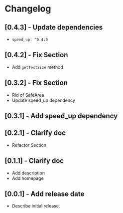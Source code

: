 # Changelog

## [0.4.3] - Update dependencies

* `speed_up: ^0.4.0`

## [0.4.2] - Fix Section

* Add `getTextSize` method

## [0.3.2] - Fix Section

* Rid of SafeArea
* Update speed_up dependency

## [0.3.1] - Add speed_up dependency

## [0.2.1] - Clarify doc

* Refactor Section

## [0.1.1] - Clarify doc

* Add description
* Add homepage

## [0.0.1] - Add release date

* Describe initial release.
